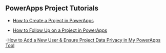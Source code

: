 ## PowerApps Project Tutorials

- [How to Create a Project in PowerApps](https://baruchmailcuny-my.sharepoint.com/personal/frank_gonzalez_baruchmail_cuny_edu/_layouts/15/stream.aspx?id=%2Fpersonal%2Ffrank%5Fgonzalez%5Fbaruchmail%5Fcuny%5Fedu%2FDocuments%2FAttachments%2FHow%20to%20Add%20new%20Project%202%2Emkv&ct=1750734761840&or=OWA%2DNT%2DMail&cid=1152a2a8%2D0f9a%2D483a%2Da8f4%2D2ab993f7ed8d&ga=1&referrer=StreamWebApp%2EWeb&referrerScenario=AddressBarCopied%2Eview%2Ef7423ea3%2Da855%2D4b0d%2D83ce%2D48fb2000dc51)

- [How to Follow Up on a Project in PowerApps](https://baruchmailcuny-my.sharepoint.com/personal/frank_gonzalez_baruchmail_cuny_edu/_layouts/15/stream.aspx?id=%2Fpersonal%2Ffrank%5Fgonzalez%5Fbaruchmail%5Fcuny%5Fedu%2FDocuments%2FAttachments%2FHow%20to%20Add%20Follow%20Up%20On%20New%20Project%202%2Emkv&ct=1750734777382&or=OWA%2DNT%2DMail&cid=7d4c773c%2D5db8%2D6e3c%2Dbab0%2Dfcab4475fa5d&ga=1&referrer=StreamWebApp%2EWeb&referrerScenario=AddressBarCopied%2Eview%2Ee7c5cf36%2Dd07a%2D4075%2Db6d9%2D44a920951d1f)

-[How to Add a New User & Ensure Project Data Privacy in My PowerApps Tool](https://baruchmailcuny-my.sharepoint.com/personal/frank_gonzalez_baruchmail_cuny_edu/_layouts/15/stream.aspx?id=%2Fpersonal%2Ffrank%5Fgonzalez%5Fbaruchmail%5Fcuny%5Fedu%2FDocuments%2FAttachments%2FHow%20to%20Add%20new%20User%20To%20App%202%2Emkv&ct=1750736307761&or=OWA%2DNT%2DMail&cid=b4a4111e%2D93d5%2Dc954%2D6867%2D7564495e4431&ga=1&referrer=StreamWebApp%2EWeb&referrerScenario=AddressBarCopied%2Eview%2Ec27a1f46%2Da1eb%2D4d45%2Daa57%2Dadbfd82dd22a)
